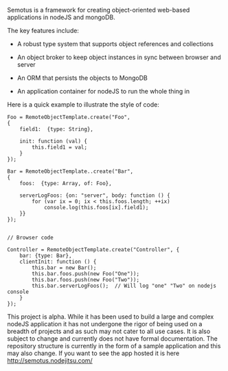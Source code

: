 Semotus is a framework for creating object-oriented web-based applications in nodeJS and mongoDB.

The key features include:

- A robust type system that supports object references and collections

- An object broker to keep object instances in sync between browser and server

- An ORM that persists the objects to MongoDB

- An application container for nodeJS to run the whole thing in


Here is a quick example to illustrate the style of code:
````
Foo = RemoteObjectTemplate.create("Foo",
{
	field1:  {type: String},

	init: function (val) {
		this.field1 = val;
	}
});

Bar = RemoteObjectTemplate..create("Bar",
{
	foos:  {type: Array, of: Foo},

	serverLogFoos: {on: "server", body: function () {
		for (var ix = 0; ix < this.foos.length; ++ix)
			console.log(this.foos[ix].field1);
	}}
});


// Browser code

Controller = RemoteObjectTemplate.create("Controller", {
	bar: {type: Bar},
	clientInit: function () {
		this.bar = new Bar();
		this.bar.foos.push(new Foo("One"));
		this.bar.foos.push(new Foo("Two"));
		this.bar.serverLogFoos();  // Will log "one" "Two" on nodejs console
	}
});
````
This project is alpha.  While it has been used to build a large and complex nodeJS application it has not undergone the rigor of being used on a breadth of projects and as such may not cater to all use cases.  It is also subject to change and currently does not have formal documentation.
The repository structure is currently in the form of a sample application and this may also change.  If you want to see the app hosted it is here http://semotus.nodejitsu.com/

